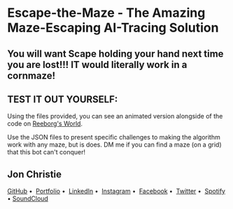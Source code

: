 # Escape-the-Maze  - The Amazing Maze-Escaping AI-Tracing Solution

## You will want Scape holding your hand next time you are lost!!! IT would literally work in a cornmaze!

## TEST IT OUT YOURSELF:

Using the files provided, you can see an animated version alongside of the code on [Reeborg's World](https://reeborg.ca/index_en.html).

Use the JSON files to present specific challenges to making the algorithm work with any maze, but is does. DM me if you can find a maze (on a grid) that this bot can't conquer!


## Jon Christie

[GitHub](https://github.com/mathcodes) • 
[Portfolio](https://mathcodes.github.io/jcp2.0.1/) • 
[LinkedIn](https://www.linkedin.com/in/jonpchristie/) • 
[Instagram](https://www.instagram.com/fullstack11235/) • 
[Facebook](https://www.facebook.com/jonpchristie) • 
[Twitter](https://twitter.com/jonpchristie) • 
[Spotify](https://tinyurl.com/ju8mp886) •
[SoundCloud](https://soundcloud.com/jonchristie)
